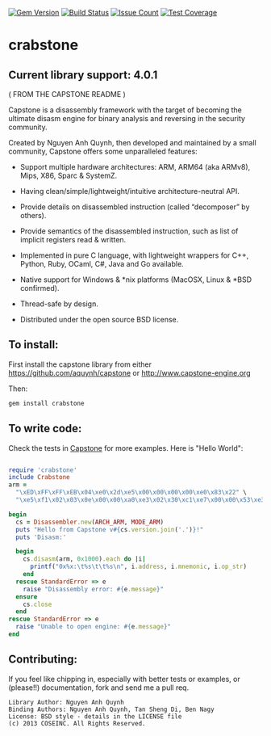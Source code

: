 [![Gem Version](https://badge.fury.io/rb/crabstone.svg)](https://badge.fury.io/rb/crabstone)
[![Build Status](https://travis-ci.org/david942j/crabstone.svg?branch=master)](https://travis-ci.org/david942j/crabstone)
[![Issue Count](https://codeclimate.com/github/david942j/crabstone/badges/issue_count.svg)](https://codeclimate.com/github/david942j/crabstone)
[![Test Coverage](https://codeclimate.com/github/david942j/crabstone/badges/coverage.svg)](https://codeclimate.com/github/david942j/crabstone/coverage)

crabstone
====

Current library support: 4.0.1
----

( FROM THE CAPSTONE README )

Capstone is a disassembly framework with the target of becoming the ultimate
disasm engine for binary analysis and reversing in the security community.

Created by Nguyen Anh Quynh, then developed and maintained by a small community,
Capstone offers some unparalleled features:

- Support multiple hardware architectures: ARM, ARM64 (aka ARMv8), Mips, X86, Sparc & SystemZ.

- Having clean/simple/lightweight/intuitive architecture-neutral API.

- Provide details on disassembled instruction (called “decomposer” by others).

- Provide semantics of the disassembled instruction, such as list of implicit
     registers read & written.

- Implemented in pure C language, with lightweight wrappers for C++, Python,
     Ruby, OCaml, C#, Java and Go available.

- Native support for Windows & *nix platforms (MacOSX, Linux & *BSD confirmed).

- Thread-safe by design.

- Distributed under the open source BSD license.

To install:
----

First install the capstone library from either https://github.com/aquynh/capstone
or http://www.capstone-engine.org

Then:

```bash
gem install crabstone
```

To write code:
----

Check the tests in [Capstone](https://github.com/aquynh/capstone) for more examples. Here is "Hello World":
```ruby

require 'crabstone'
include Crabstone
arm =
  "\xED\xFF\xFF\xEB\x04\xe0\x2d\xe5\x00\x00\x00\x00\xe0\x83\x22" \
  "\xe5\xf1\x02\x03\x0e\x00\x00\xa0\xe3\x02\x30\xc1\xe7\x00\x00\x53\xe3"

begin
  cs = Disassembler.new(ARCH_ARM, MODE_ARM)
  puts "Hello from Capstone v#{cs.version.join('.')}!"
  puts 'Disasm:'

  begin
    cs.disasm(arm, 0x1000).each do |i|
      printf("0x%x:\t%s\t\t%s\n", i.address, i.mnemonic, i.op_str)
    end
  rescue StandardError => e
    raise "Disassembly error: #{e.message}"
  ensure
    cs.close
  end
rescue StandardError => e
  raise "Unable to open engine: #{e.message}"
end
```

Contributing:
----

If you feel like chipping in, especially with better tests or examples, or (please!!) documentation, fork and send me a pull req.


	Library Author: Nguyen Anh Quynh
	Binding Authors: Nguyen Anh Quynh, Tan Sheng Di, Ben Nagy
	License: BSD style - details in the LICENSE file
	(c) 2013 COSEINC. All Rights Reserved.

